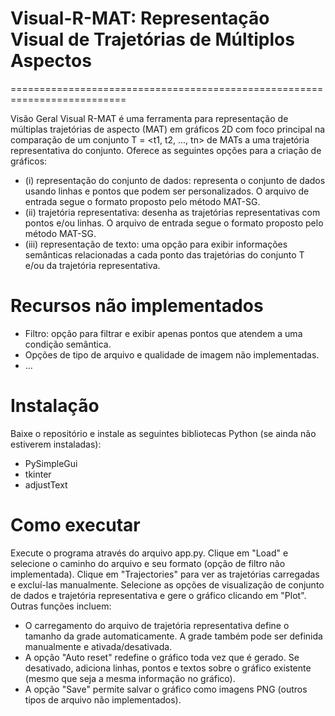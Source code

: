 # Visual-R-MAT: Representação Visual de Trajetórias de Múltiplos Aspectos
==========================================================================

Visão Geral
Visual R-MAT é uma ferramenta para representação de múltiplas trajetórias de aspecto (MAT) em gráficos 2D com foco principal na comparação de um conjunto T = <t1, t2, ..., tn> de MATs a uma trajetória representativa do conjunto. Oferece as seguintes opções para a criação de gráficos:
- (i) representação do conjunto de dados: representa o conjunto de dados usando linhas e pontos que podem ser personalizados. O arquivo de entrada segue o formato proposto pelo método MAT-SG.
- (ii) trajetória representativa: desenha as trajetórias representativas com pontos e/ou linhas. O arquivo de entrada segue o formato proposto pelo método MAT-SG.
- (iii) representação de texto: uma opção para exibir informações semânticas relacionadas a cada ponto das trajetórias do conjunto T e/ou da trajetória representativa.

# Recursos não implementados
- Filtro: opção para filtrar e exibir apenas pontos que atendem a uma condição semântica.
- Opções de tipo de arquivo e qualidade de imagem não implementadas.
- ...

# Instalação
Baixe o repositório e instale as seguintes bibliotecas Python (se ainda não estiverem instaladas):
- PySimpleGui
- tkinter
- adjustText

# Como executar
Execute o programa através do arquivo app.py. Clique em "Load" e selecione o caminho do arquivo e seu formato (opção de filtro não implementada). Clique em "Trajectories" para ver as trajetórias carregadas e excluí-las manualmente. Selecione as opções de visualização de conjunto de dados e trajetória representativa e gere o gráfico clicando em "Plot". Outras funções incluem:
- O carregamento do arquivo de trajetória representativa define o tamanho da grade automaticamente. A grade também pode ser definida manualmente e ativada/desativada.
- A opção "Auto reset" redefine o gráfico toda vez que é gerado. Se desativado, adiciona linhas, pontos e textos sobre o gráfico existente (mesmo que seja a mesma informação no gráfico).
- A opção "Save" permite salvar o gráfico como imagens PNG (outros tipos de arquivo não implementados).

